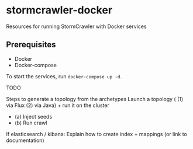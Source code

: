 # stormcrawler-docker
Resources for running StormCrawler with Docker services

## Prerequisites
- Docker
- Docker-compose

To start the services, run `docker-compose up -d`.


TODO 

Steps to generate a topology from the archetypes
Launch a topology ( (1) via Flux (2) via Java) + run it on the cluster
  - (a) Inject seeds
  - (b) Run crawl

If elasticsearch / kibana: Explain how to create index + mappings (or link to documentation)
